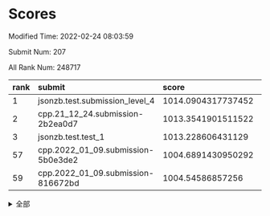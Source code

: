 # Scores

Modified Time: 2022-02-24 08:03:59

Submit Num: 207

All Rank Num: 248717

| rank |               submit               |       score        |       sigma        | pk_num |
| :--- | :--------------------------------- | :----------------- | :----------------- | :----- |
| 1    | jsonzb.test.submission_level_4     | 1014.0904317737452 | 0.8390795157397583 | 4807   |
| 2    | cpp.21_12_24.submission-2b2ea0d7   | 1013.3541901511522 | 0.8285461186038839 | 4803   |
| 3    | jsonzb.test.test_1                 | 1013.228606431129  | 0.8059888454852173 | 4804   |
| 57   | cpp.2022_01_09.submission-5b0e3de2 | 1004.6891430950292 | 0.7136797388114177 | 4804   |
| 59   | cpp.2022_01_09.submission-816672bd | 1004.54586857256   | 0.715315518137932  | 4805   |


<details>
<summary>全部</summary>

| rank |                 submit                 |       score        |       sigma        | pk_num |
| :--- | :------------------------------------- | :----------------- | :----------------- | :----- |
| 1    | jsonzb.test.submission_level_4         | 1014.0904317737452 | 0.8390795157397583 | 4807   |
| 2    | cpp.21_12_24.submission-2b2ea0d7       | 1013.3541901511522 | 0.8285461186038839 | 4803   |
| 3    | jsonzb.test.test_1                     | 1013.228606431129  | 0.8059888454852173 | 4804   |
| 4    | gobigger.level_3.submission_level_3_39 | 1011.9023378687874 | 0.7846978560765482 | 4804   |
| 5    | gobigger.level_3.submission_level_3_11 | 1011.1845501634859 | 0.7949278927042494 | 4807   |
| 6    | gobigger.level_3.submission_level_3_25 | 1011.1299877104586 | 0.7647832032041407 | 4806   |
| 7    | gobigger.level_3.submission_level_3_15 | 1011.0077779339756 | 0.7759266304514723 | 4806   |
| 8    | gobigger.level_3.submission_level_3_24 | 1010.9831565473712 | 0.7816888757422699 | 4805   |
| 9    | gobigger.level_3.submission_level_3_9  | 1010.844170050332  | 0.7749252806115348 | 4805   |
| 10   | gobigger.level_3.submission_level_3_36 | 1010.7559065016492 | 0.7563325696775632 | 4807   |
| 11   | gobigger.level_3.submission_level_3_2  | 1010.7526407823286 | 0.7736120367072464 | 4800   |
| 12   | gobigger.level_3.submission_level_3_41 | 1010.736842829089  | 0.7753383547446709 | 4809   |
| 13   | gobigger.level_3.submission_level_3_35 | 1010.7053636574532 | 0.7840077762295644 | 4812   |
| 14   | gobigger.level_3.submission_level_3_1  | 1010.6999766013242 | 0.7590127471230574 | 4813   |
| 15   | gobigger.level_3.submission_level_3_47 | 1010.6013074156182 | 0.7749113648903801 | 4801   |
| 16   | gobigger.level_3.submission_level_3_16 | 1010.5426686472822 | 0.7469553176793744 | 4810   |
| 17   | gobigger.level_3.submission_level_3_46 | 1010.497174085484  | 0.7812041891717484 | 4805   |
| 18   | gobigger.level_3.submission_level_3_37 | 1010.4926890018867 | 0.7834079145239129 | 4809   |
| 19   | gobigger.level_3.submission_level_3_7  | 1010.438150747446  | 0.7924756324579679 | 4806   |
| 20   | gobigger.level_3.submission_level_3_21 | 1010.3557081827861 | 0.7659225545219489 | 4805   |
| 21   | gobigger.level_3.submission_level_3_14 | 1010.2911149023024 | 0.7710071690020289 | 4811   |
| 22   | gobigger.level_3.submission_level_3_26 | 1010.2474689213318 | 0.7862646002192174 | 4804   |
| 23   | gobigger.level_3.submission_level_3_45 | 1010.236007855095  | 0.7434167539313606 | 4805   |
| 24   | gobigger.level_3.submission_level_3_8  | 1010.206972584895  | 0.7480514976576313 | 4808   |
| 25   | gobigger.level_3.submission_level_3_43 | 1010.1951523645225 | 0.7591119514616403 | 4809   |
| 26   | gobigger.level_3.submission_level_3_27 | 1010.1839367586189 | 0.756282509018996  | 4803   |
| 27   | gobigger.level_3.submission_level_3_17 | 1010.1673243239252 | 0.7391877172066451 | 4807   |
| 28   | gobigger.level_3.submission_level_3_32 | 1010.1544025467975 | 0.7635538684316043 | 4803   |
| 29   | gobigger.level_3.submission_level_3_20 | 1010.1323777840777 | 0.7553986371723899 | 4807   |
| 30   | gobigger.level_3.submission_level_3_40 | 1010.094902876092  | 0.7546591248923202 | 4807   |
| 31   | gobigger.level_3.submission_level_3_33 | 1010.0830865742956 | 0.7644200189458333 | 4809   |
| 32   | gobigger.level_3.submission_level_3_28 | 1009.9928442199002 | 0.737290570111557  | 4805   |
| 33   | gobigger.level_3.submission_level_3_42 | 1009.8897362860328 | 0.7827030551087129 | 4808   |
| 34   | gobigger.level_3.submission_level_3_0  | 1009.8851088841474 | 0.7538779742812427 | 4806   |
| 35   | gobigger.level_3.submission_level_3_3  | 1009.8653193890048 | 0.7517849126747278 | 4806   |
| 36   | gobigger.level_3.submission_level_3_30 | 1009.8597323543798 | 0.7553583808529037 | 4802   |
| 37   | gobigger.level_3.submission_level_3_48 | 1009.7876577118814 | 0.7635785548911964 | 4802   |
| 38   | gobigger.level_3.submission_level_3_34 | 1009.7630952332045 | 0.7488875048453052 | 4808   |
| 39   | gobigger.level_3.submission_level_3_13 | 1009.7467269841217 | 0.7530068522732051 | 4807   |
| 40   | gobigger.level_3.submission_level_3_6  | 1009.564002404027  | 0.7522295966024004 | 4811   |
| 41   | gobigger.level_3.submission_level_3_49 | 1009.4268166281778 | 0.7453013994680774 | 4807   |
| 42   | gobigger.level_3.submission_level_3_19 | 1009.3898914963531 | 0.7481877265995043 | 4809   |
| 43   | gobigger.level_3.submission_level_3_12 | 1009.3580238533634 | 0.7375245229624648 | 4808   |
| 44   | gobigger.level_3.submission_level_3_38 | 1009.3143499229259 | 0.7636770126268602 | 4808   |
| 45   | gobigger.level_3.submission_level_3_22 | 1009.2672684553668 | 0.7634828381869212 | 4810   |
| 46   | gobigger.level_3.submission_level_3_10 | 1009.2099625710172 | 0.7475395389311721 | 4803   |
| 47   | gobigger.level_3.submission_level_3_23 | 1009.1921488140243 | 0.7487448769897523 | 4802   |
| 48   | gobigger.level_3.submission_level_3_5  | 1009.1485192936561 | 0.7448530644823239 | 4806   |
| 49   | gobigger.level_3.submission_level_3_18 | 1008.9766838791551 | 0.7584131966189271 | 4807   |
| 50   | gobigger.level_3.submission_level_3_29 | 1008.7998787113976 | 0.7487137430586679 | 4799   |
| 51   | gobigger.level_3.submission_level_3_4  | 1008.5674648544693 | 0.7533109897287431 | 4808   |
| 52   | gobigger.level_3.submission_level_3_31 | 1008.4760861946525 | 0.7316828393972453 | 4807   |
| 53   | gobigger.level_3.submission_level_3_44 | 1007.810193235438  | 0.7317091978662609 | 4810   |
| 54   | gobigger.level_1.submission_level_1_29 | 1005.468513698027  | 0.724023753563881  | 4805   |
| 55   | gobigger.level_1.submission_level_1_34 | 1005.1019894266756 | 0.7162158767717968 | 4809   |
| 56   | gobigger.level_1.submission_level_1_0  | 1004.8839226163615 | 0.7136851275534255 | 4808   |
| 57   | cpp.2022_01_09.submission-5b0e3de2     | 1004.6891430950292 | 0.7136797388114177 | 4804   |
| 58   | gobigger.level_1.submission_level_1_13 | 1004.5661995193894 | 0.7285752445481802 | 4801   |
| 59   | cpp.2022_01_09.submission-816672bd     | 1004.54586857256   | 0.715315518137932  | 4805   |
| 60   | gobigger.level_1.submission_level_1_27 | 1004.4040619008103 | 0.7250364442631072 | 4802   |
| 61   | gobigger.level_1.submission_level_1_31 | 1004.3384064777655 | 0.7218564142967585 | 4797   |
| 62   | gobigger.level_1.submission_level_1_46 | 1004.2802748619275 | 0.7250841874602894 | 4811   |
| 63   | gobigger.level_1.submission_level_1_39 | 1004.2545424992338 | 0.711736711500099  | 4803   |
| 64   | gobigger.level_1.submission_level_1_44 | 1004.2495031664935 | 0.7135003272098759 | 4806   |
| 65   | gobigger.level_1.submission_level_1_23 | 1004.1481693490958 | 0.7149889967315884 | 4805   |
| 66   | gobigger.level_1.submission_level_1_10 | 1004.0823418766829 | 0.7174134893276672 | 4811   |
| 67   | gobigger.level_1.submission_level_1_14 | 1004.0127961140653 | 0.7062952793894183 | 4808   |
| 68   | gobigger.level_1.submission_level_1_45 | 1003.7910245380162 | 0.719284068821163  | 4807   |
| 69   | gobigger.level_1.submission_level_1_18 | 1003.7804890047655 | 0.7264503069234023 | 4806   |
| 70   | gobigger.level_1.submission_level_1_11 | 1003.7569546570746 | 0.7092986304683742 | 4808   |
| 71   | gobigger.level_1.submission_level_1_49 | 1003.7073747932012 | 0.7131264879448634 | 4806   |
| 72   | gobigger.level_1.submission_level_1_36 | 1003.5591152087804 | 0.7178272904037374 | 4810   |
| 73   | gobigger.level_1.submission_level_1_5  | 1003.5166628563577 | 0.7099557299422661 | 4802   |
| 74   | gobigger.level_1.submission_level_1_48 | 1003.5030163878552 | 0.7078326753167571 | 4798   |
| 75   | gobigger.level_1.submission_level_1_1  | 1003.4451968517322 | 0.7192659031313139 | 4807   |
| 76   | gobigger.level_1.submission_level_1_12 | 1003.3665553302735 | 0.7132193316627916 | 4809   |
| 77   | gobigger.level_1.submission_level_1_43 | 1003.3537591307439 | 0.712154704564883  | 4806   |
| 78   | gobigger.level_1.submission_level_1_16 | 1003.3401755438239 | 0.7085068351312565 | 4807   |
| 79   | gobigger.level_1.submission_level_1_28 | 1003.3210004782771 | 0.7065832435768866 | 4804   |
| 80   | gobigger.level_1.submission_level_1_2  | 1003.2962445092805 | 0.7075469402493741 | 4808   |
| 81   | gobigger.level_1.submission_level_1_35 | 1003.2827144525551 | 0.7138668378655164 | 4805   |
| 82   | gobigger.level_1.submission_level_1_3  | 1003.2578778573017 | 0.71714028000274   | 4810   |
| 83   | gobigger.level_1.submission_level_1_6  | 1003.247055125916  | 0.715212701059848  | 4802   |
| 84   | gobigger.level_1.submission_level_1_26 | 1003.1781123859488 | 0.7207588190790065 | 4805   |
| 85   | gobigger.level_1.submission_level_1_33 | 1003.1713745211324 | 0.7147753653050857 | 4801   |
| 86   | gobigger.level_1.submission_level_1_9  | 1003.1193918370019 | 0.7240190546055687 | 4803   |
| 87   | gobigger.level_1.submission_level_1_32 | 1003.0335278699366 | 0.7300275751779266 | 4803   |
| 88   | gobigger.level_1.submission_level_1_17 | 1003.0106219018295 | 0.713580761732263  | 4804   |
| 89   | gobigger.level_1.submission_level_1_20 | 1002.9760617067375 | 0.7285848614471395 | 4808   |
| 90   | gobigger.level_1.submission_level_1_8  | 1002.8222060931241 | 0.7147843667650955 | 4804   |
| 91   | gobigger.level_1.submission_level_1_24 | 1002.7770861938603 | 0.7245613575428764 | 4813   |
| 92   | gobigger.level_1.submission_level_1_7  | 1002.7376443734377 | 0.7125044170034837 | 4806   |
| 93   | gobigger.level_1.submission_level_1_37 | 1002.6764933897218 | 0.710263453249211  | 4805   |
| 94   | gobigger.level_1.submission_level_1_25 | 1002.6444814210332 | 0.7198548611349314 | 4809   |
| 95   | gobigger.level_1.submission_level_1_4  | 1002.5648395894668 | 0.7115026180861789 | 4813   |
| 96   | gobigger.level_1.submission_level_1_42 | 1002.4631733025824 | 0.7138256056236184 | 4802   |
| 97   | gobigger.level_1.submission_level_1_21 | 1002.3557685734949 | 0.7239676505399467 | 4801   |
| 98   | gobigger.level_1.submission_level_1_15 | 1002.3211618806686 | 0.711386281321826  | 4806   |
| 99   | gobigger.level_1.submission_level_1_38 | 1002.2018884392603 | 0.717372922604191  | 4807   |
| 100  | gobigger.level_1.submission_level_1_19 | 1002.1084651263108 | 0.7016653594703999 | 4802   |
| 101  | gobigger.level_1.submission_level_1_22 | 1002.059878070583  | 0.7196993633717402 | 4804   |
| 102  | gobigger.level_1.submission_level_1_41 | 1001.9906804495274 | 0.7155906215348631 | 4804   |
| 103  | gobigger.level_1.submission_level_1_47 | 1001.9031599091211 | 0.717522870371405  | 4804   |
| 104  | gobigger.level_1.submission_level_1_30 | 1001.6318285755405 | 0.7091515020438739 | 4805   |
| 105  | gobigger.level_1.submission_level_1_40 | 1001.4260508535208 | 0.7070769037378966 | 4804   |
| 106  | gobigger.random.submission_random_39   | 997.3313946749968  | 0.7114889545694146 | 4800   |
| 107  | gobigger.random.submission_random_3    | 997.2014793214215  | 0.7016684970707013 | 4811   |
| 108  | gobigger.random.submission_random_22   | 996.9684740719814  | 0.7147113806434442 | 4805   |
| 109  | gobigger.random.submission_random_6    | 996.8589724904742  | 0.7128804448624765 | 4799   |
| 110  | gobigger.random.submission_random_49   | 996.8444930053072  | 0.6909548894226034 | 4810   |
| 111  | gobigger.random.submission_random_12   | 996.7825190850144  | 0.7050014634956274 | 4804   |
| 112  | gobigger.random.submission_random_13   | 996.7372252319907  | 0.7085602215399615 | 4802   |
| 113  | gobigger.random.submission_random_21   | 996.6710399826871  | 0.7003851386005487 | 4810   |
| 114  | gobigger.random.submission_random_4    | 996.594205240426   | 0.7150036540570537 | 4811   |
| 115  | gobigger.random.submission_random_44   | 996.5703453666063  | 0.698443407418913  | 4809   |
| 116  | gobigger.random.submission_random_24   | 996.4424096242029  | 0.7106989473504264 | 4804   |
| 117  | gobigger.random.submission_random_17   | 996.3290921552773  | 0.7002709068050672 | 4808   |
| 118  | gobigger.random.submission_random_41   | 996.3237654543755  | 0.7082769193380672 | 4809   |
| 119  | gobigger.random.submission_random_19   | 996.2288825673011  | 0.721542781234734  | 4805   |
| 120  | gobigger.random.submission_random_37   | 996.2250124203038  | 0.710125859310544  | 4806   |
| 121  | gobigger.random.submission_random_1    | 996.1518915067398  | 0.7246457568572888 | 4807   |
| 122  | gobigger.random.submission_random_2    | 996.1370870275372  | 0.7125306723255961 | 4805   |
| 123  | gobigger.random.submission_random_45   | 996.1192382550256  | 0.7368119595353718 | 4811   |
| 124  | gobigger.random.submission_random_30   | 996.0895999938009  | 0.7168517178182103 | 4802   |
| 125  | gobigger.random.submission_random_16   | 996.078442344499   | 0.7077490816986243 | 4802   |
| 126  | gobigger.random.submission_random_40   | 996.0593235555701  | 0.7076419440200251 | 4807   |
| 127  | gobigger.random.submission_random_32   | 996.0356282744215  | 0.7133058548357918 | 4807   |
| 128  | gobigger.random.submission_random_5    | 995.9920802079649  | 0.7063868753481135 | 4807   |
| 129  | gobigger.random.submission_random_43   | 995.9850853804164  | 0.7068221710037582 | 4808   |
| 130  | gobigger.random.submission_random_25   | 995.8711542164987  | 0.7224334031484667 | 4809   |
| 131  | gobigger.random.submission_random_28   | 995.8174933529733  | 0.7170660373683921 | 4805   |
| 132  | gobigger.random.submission_random_29   | 995.7464733389724  | 0.7152873657628197 | 4807   |
| 133  | gobigger.random.submission_random_14   | 995.7400502678383  | 0.7195549924170921 | 4809   |
| 134  | gobigger.random.submission_random_10   | 995.6098722138931  | 0.6996500539383351 | 4805   |
| 135  | gobigger.random.submission_random_0    | 995.604752543273   | 0.7018418045446517 | 4806   |
| 136  | gobigger.random.submission_random_47   | 995.5811738376992  | 0.7127771101581359 | 4806   |
| 137  | gobigger.random.submission_random_7    | 995.5606349057792  | 0.7175810413105609 | 4806   |
| 138  | gobigger.random.submission_random_38   | 995.5216894021761  | 0.7158265630198317 | 4804   |
| 139  | gobigger.random.submission_random_42   | 995.5183286547085  | 0.6992316245527749 | 4808   |
| 140  | gobigger.random.submission_random_26   | 995.5048046345323  | 0.7188661189261163 | 4806   |
| 141  | gobigger.random.submission_random_36   | 995.4571516640915  | 0.7034381805731312 | 4811   |
| 142  | gobigger.random.submission_random_20   | 995.4498922819246  | 0.712112921291647  | 4806   |
| 143  | gobigger.random.submission_random_27   | 995.4245841035647  | 0.7194500935146597 | 4804   |
| 144  | gobigger.random.submission_random_46   | 995.3545577991396  | 0.7220977209424476 | 4807   |
| 145  | gobigger.random.submission_random_9    | 995.3507896865254  | 0.7224195579813628 | 4806   |
| 146  | gobigger.random.submission_random_8    | 995.2338352617445  | 0.7037987744220658 | 4808   |
| 147  | gobigger.random.submission_random_35   | 995.1228042085482  | 0.7236661405310765 | 4803   |
| 148  | gobigger.random.submission_random_23   | 994.9591566020244  | 0.7046336325630571 | 4805   |
| 149  | gobigger.random.submission_random_48   | 994.9223297311548  | 0.7071060265488474 | 4806   |
| 150  | gobigger.random.submission_random_15   | 994.9215036049312  | 0.6960705153924216 | 4808   |
| 151  | gobigger.random.submission_random_33   | 994.8775727284076  | 0.7105274482228424 | 4807   |
| 152  | gobigger.random.submission_random_18   | 994.8568623314025  | 0.7160378127994107 | 4810   |
| 153  | gobigger.level_2.submission_level_2_39 | 994.804939363463   | 0.7228729691316225 | 4811   |
| 154  | gobigger.random.submission_random_11   | 994.6655184368341  | 0.7275224315825987 | 4810   |
| 155  | gobigger.random.submission_random_34   | 994.3287335925114  | 0.7283093733957039 | 4805   |
| 156  | gobigger.random.submission_random_31   | 994.2305139329967  | 0.7199966219345014 | 4812   |
| 157  | gobigger.level_2.submission_level_2_4  | 994.0756354894045  | 0.7223963464580749 | 4805   |
| 158  | gobigger.level_2.submission_level_2_24 | 993.9047957638522  | 0.7342000320598209 | 4812   |
| 159  | gobigger.level_2.submission_level_2_21 | 993.8997731038484  | 0.7376213934808773 | 4805   |
| 160  | gobigger.level_2.submission_level_2_48 | 993.7666733106304  | 0.7144121361954442 | 4807   |
| 161  | gobigger.level_2.submission_level_2_19 | 993.5318821698105  | 0.7210508710036267 | 4808   |
| 162  | gobigger.level_2.submission_level_2_12 | 993.2947768052624  | 0.7273077581456661 | 4803   |
| 163  | gobigger.level_2.submission_level_2_27 | 993.2540389798787  | 0.7381493917814316 | 4806   |
| 164  | gobigger.level_2.submission_level_2_32 | 993.01241180354    | 0.7243739633760312 | 4808   |
| 165  | gobigger.level_2.submission_level_2_6  | 992.9859207305069  | 0.7352851956608759 | 4803   |
| 166  | gobigger.level_2.submission_level_2_14 | 992.9652893354338  | 0.7381395628426101 | 4807   |
| 167  | gobigger.level_2.submission_level_2_25 | 992.9358189074874  | 0.7552931240095242 | 4805   |
| 168  | gobigger.level_2.submission_level_2_15 | 992.7685097005871  | 0.7403759006639213 | 4809   |
| 169  | gobigger.level_2.submission_level_2_8  | 992.729348777781   | 0.7384853804626683 | 4809   |
| 170  | gobigger.level_2.submission_level_2_2  | 992.6582173708625  | 0.7458770518283148 | 4811   |
| 171  | gobigger.level_2.submission_level_2_47 | 992.6202007194119  | 0.7187805976504626 | 4803   |
| 172  | gobigger.level_2.submission_level_2_49 | 992.5540980935168  | 0.7327104776199727 | 4808   |
| 173  | gobigger.level_2.submission_level_2_40 | 992.4499861763436  | 0.7523028069644074 | 4801   |
| 174  | gobigger.level_2.submission_level_2_5  | 992.3494418540821  | 0.7300934583377349 | 4807   |
| 175  | gobigger.level_2.submission_level_2_30 | 992.3292207917917  | 0.7385221100386674 | 4804   |
| 176  | gobigger.level_2.submission_level_2_44 | 992.1972067230068  | 0.737483903953881  | 4807   |
| 177  | gobigger.level_2.submission_level_2_10 | 992.1627258016648  | 0.7544396463003976 | 4803   |
| 178  | gobigger.level_2.submission_level_2_41 | 992.1567656534688  | 0.7457174655290111 | 4809   |
| 179  | gobigger.level_2.submission_level_2_20 | 992.1431618127756  | 0.7400655312150616 | 4809   |
| 180  | gobigger.level_2.submission_level_2_17 | 992.1387935575221  | 0.7465980107374356 | 4805   |
| 181  | gobigger.level_2.submission_level_2_1  | 992.0872250508207  | 0.7325496389333053 | 4803   |
| 182  | gobigger.level_2.submission_level_2_23 | 992.0304042403288  | 0.735654778376297  | 4806   |
| 183  | gobigger.level_2.submission_level_2_0  | 992.0188226013393  | 0.7287783418965412 | 4808   |
| 184  | gobigger.level_2.submission_level_2_13 | 991.8850015465398  | 0.74372900681818   | 4808   |
| 185  | gobigger.level_2.submission_level_2_22 | 991.8292564829185  | 0.7500809613568586 | 4804   |
| 186  | gobigger.level_2.submission_level_2_36 | 991.6015433361342  | 0.7573800367483966 | 4814   |
| 187  | gobigger.level_2.submission_level_2_11 | 991.5801895285053  | 0.766067803309493  | 4809   |
| 188  | gobigger.level_2.submission_level_2_29 | 991.5707191200413  | 0.7650088225290521 | 4802   |
| 189  | gobigger.level_2.submission_level_2_35 | 991.5530466467245  | 0.7356615290078115 | 4804   |
| 190  | gobigger.level_2.submission_level_2_3  | 991.5179639254538  | 0.7674169920121823 | 4805   |
| 191  | gobigger.level_2.submission_level_2_9  | 991.4716670389923  | 0.7536475982080635 | 4805   |
| 192  | gobigger.level_2.submission_level_2_33 | 991.4267466651578  | 0.7653792946549915 | 4807   |
| 193  | gobigger.level_2.submission_level_2_26 | 991.3968351694539  | 0.7451871124968652 | 4805   |
| 194  | gobigger.level_2.submission_level_2_18 | 991.337166206497   | 0.751126270762701  | 4805   |
| 195  | gobigger.level_2.submission_level_2_16 | 991.2347872685849  | 0.7596437296897592 | 4801   |
| 196  | gobigger.level_2.submission_level_2_37 | 991.234516820282   | 0.7563323054745762 | 4811   |
| 197  | gobigger.level_2.submission_level_2_45 | 991.1740538290074  | 0.7732356525313947 | 4811   |
| 198  | gobigger.level_2.submission_level_2_28 | 991.0442305932839  | 0.7499934238491058 | 4808   |
| 199  | gobigger.level_2.submission_level_2_42 | 990.9694044360886  | 0.7592345480143341 | 4803   |
| 200  | gobigger.level_2.submission_level_2_7  | 990.9306111726765  | 0.7750312244318119 | 4805   |
| 201  | gobigger.level_2.submission_level_2_38 | 990.8859179002342  | 0.7585143486640707 | 4802   |
| 202  | gobigger.level_2.submission_level_2_46 | 990.8829665987888  | 0.7561657741864807 | 4804   |
| 203  | gobigger.level_2.submission_level_2_34 | 990.5699678772017  | 0.762342382866532  | 4806   |
| 204  | gobigger.level_2.submission_level_2_43 | 990.461494758523   | 0.7728247506589377 | 4806   |
| 205  | gobigger.level_2.submission_level_2_31 | 990.4182363856412  | 0.7565472298553841 | 4808   |
| 206  | gobigger.none.submission_none_0        | 976.5395577937437  | 1.3887715434643346 | 4802   |
| 207  | gobigger.none.submission_none_1        | 976.1988157248568  | 1.424690948633885  | 4807   |

</details>